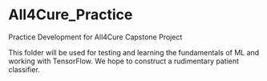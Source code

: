 # All4Cure_Practice
Practice Development for All4Cure Capstone Project

This folder will be used for testing and learning the fundamentals of ML and
working with TensorFlow. We hope to construct a rudimentary patient classifier.
